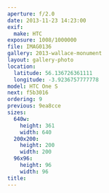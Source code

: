 ```yaml
---
aperture: f/2.0
date: 2013-11-23 14:23:00
exif:
  make: HTC
exposure: 1008/1000000
file: IMAG0136
gallery: 2013-wallace-monument
layout: gallery-photo
location:
  latitude: 56.136726361111
  longitude: -3.9236757777778
model: HTC One S
next: f5b3016
ordering: 9
previous: 9ea8cce
sizes:
  640w:
    height: 361
    width: 640
  200x200:
    height: 200
    width: 200
  96x96:
    height: 96
    width: 96
title: 
---
```

